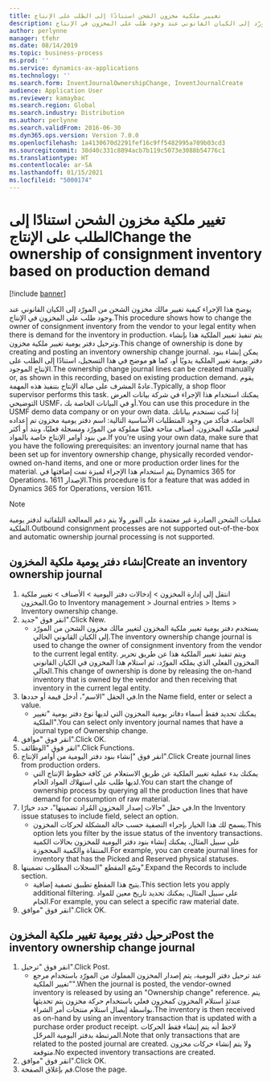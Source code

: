 ```yaml
---
title: تغيير ملكية مخزون الشحن استنادًا إلى الطلب على الإنتاج
description: يوضح هذا الإجراء كيفية تغيير مالك مخزون الشحن من المورّد إلى الكيان القانوني عند وجود طلب على المخزون في الإنتاج.
author: perlynne
manager: tfehr
ms.date: 08/14/2019
ms.topic: business-process
ms.prod: ''
ms.service: dynamics-ax-applications
ms.technology: ''
ms.search.form: InventJournalOwnershipChange, InventJournalCreate
audience: Application User
ms.reviewer: kamaybac
ms.search.region: Global
ms.search.industry: Distribution
ms.author: perlynne
ms.search.validFrom: 2016-06-30
ms.dyn365.ops.version: Version 7.0.0
ms.openlocfilehash: 1a4130670d2291fef16c9ff5482995a709b03cd3
ms.sourcegitcommit: 38d40c331c8894acb7b119c5073e3088b54776c1
ms.translationtype: HT
ms.contentlocale: ar-SA
ms.lasthandoff: 01/15/2021
ms.locfileid: "5000174"
---
```

# <a name="change-the-ownership-of-consignment-inventory-based-on-production-demand"></a><span data-ttu-id="640ba-103">تغيير ملكية مخزون الشحن استنادًا إلى الطلب على الإنتاج</span><span class="sxs-lookup"><span data-stu-id="640ba-103">Change the ownership of consignment inventory based on production demand</span></span>

[!include [banner](../../includes/banner.md)]

<span data-ttu-id="640ba-104">يوضح هذا الإجراء كيفية تغيير مالك مخزون الشحن من المورّد إلى الكيان القانوني عند وجود طلب على المخزون في الإنتاج.</span><span class="sxs-lookup"><span data-stu-id="640ba-104">This procedure shows how to change the owner of consignment inventory from the vendor to your legal entity when there is demand for the inventory in production.</span></span> <span data-ttu-id="640ba-105">يتم تنفيذ تغيير الملكية هذا بإنشاء وترحيل دفتر يومية تغيير ملكية مخزون.</span><span class="sxs-lookup"><span data-stu-id="640ba-105">This change of ownership is done by creating and posting an inventory ownership change journal.</span></span> <span data-ttu-id="640ba-106">يمكن إنشاء بنود دفتر يومية تغيير الملكية يدويًا أو، كما هو موضح في هذا التسجيل، استنادًا إلى الطلب على الإنتاج الموجود.</span><span class="sxs-lookup"><span data-stu-id="640ba-106">The ownership change journal lines can be created manually or, as shown in this recording, based on existing production demand.</span></span> <span data-ttu-id="640ba-107">يقوم عادةً المشرف على صالة الإنتاج‬ بتنفيذ هذه المهمة.</span><span class="sxs-lookup"><span data-stu-id="640ba-107">Typically, a shop floor supervisor performs this task.</span></span> <span data-ttu-id="640ba-108">يمكنك استخدام هذا الإجراء في شركة بيانات العرض التوضيحي USMF، أو في البيانات الخاصة بك.</span><span class="sxs-lookup"><span data-stu-id="640ba-108">You can use this procedure in the USMF demo data company or on your own data.</span></span> <span data-ttu-id="640ba-109">إذا كنت تستخدم بياناتك الخاصة، فتأكد من وجود المتطلبات الأساسية التالية: اسم دفتر يومية مخزون تم إعداده لتغيير ملكية المخزون، أصناف متاحة فعليًا مملوكة من المورّد ومسجلة فعليًا، وبند أو أكثر من بنود أوامر الإنتاج خاصة بالمواد.</span><span class="sxs-lookup"><span data-stu-id="640ba-109">If you're using your own data, make sure that you have the following prerequisites: an inventory journal name that has been set up for inventory ownership change, physically recorded vendor-owned on-hand items, and one or more production order lines for the material.</span></span> <span data-ttu-id="640ba-110">يتم استخدام هذا الإجراء لميزة تمت إضافتها في Dynamics 365 for Operations، الإصدار 1611.</span><span class="sxs-lookup"><span data-stu-id="640ba-110">This procedure is for a feature that was added in Dynamics 365 for Operations, version 1611.</span></span>

> [!NOTE]
> <span data-ttu-id="640ba-111">عمليات الشحن الصادرة غير معتمدة على الفور ولا يتم دعم المعالجة التلقائية لدفتر يومية الملكية.</span><span class="sxs-lookup"><span data-stu-id="640ba-111">Outbound consignment processes are not supported out-of-the-box and automatic ownership journal processing is not supported.</span></span>

## <a name="create-an-inventory-ownership-journal"></a><span data-ttu-id="640ba-112">إنشاء دفتر يومية ملكية المخزون</span><span class="sxs-lookup"><span data-stu-id="640ba-112">Create an inventory ownership journal</span></span>
1. <span data-ttu-id="640ba-113">انتقل إلى إدارة المخزون > إدخالات دفتر اليومية > الأصناف > تغيير ملكية المخزون.</span><span class="sxs-lookup"><span data-stu-id="640ba-113">Go to Inventory management > Journal entries > Items > Inventory ownership change.</span></span>
2. <span data-ttu-id="640ba-114">انقر فوق "جديد".</span><span class="sxs-lookup"><span data-stu-id="640ba-114">Click New.</span></span>
    * <span data-ttu-id="640ba-115">يستخدم دفتر يومية تغيير ملكية المخزون لتغيير مالك مخزون الشحن من المورّد إلى الكيان القانوني الحالي.</span><span class="sxs-lookup"><span data-stu-id="640ba-115">The inventory ownership change journal is used to change the owner of consignment inventory from the vendor to the current legal entity.</span></span> <span data-ttu-id="640ba-116">ويتم تنفيذ تغيير الملكية هذا عن طريق تحرير المخزون الفعلي الذي يملكه المورّد، ثم استلام هذا المخزون في الكيان القانوني الحالي.</span><span class="sxs-lookup"><span data-stu-id="640ba-116">This change of ownership is done by releasing the on-hand inventory that is owned by the vendor and then receiving that inventory in the current legal entity.</span></span>  
3. <span data-ttu-id="640ba-117">في الحقل "الاسم"، أدخل قيمة أو حددها.</span><span class="sxs-lookup"><span data-stu-id="640ba-117">In the Name field, enter or select a value.</span></span>
    * <span data-ttu-id="640ba-118">يمكنك تحديد فقط أسماء دفاتر يومية المخزون التي لديها نوع دفتر يومية "تغيير الملكية‬".</span><span class="sxs-lookup"><span data-stu-id="640ba-118">You can select only inventory journal names that have a journal type of Ownership change.</span></span>  
4. <span data-ttu-id="640ba-119">انقر فوق "موافق".</span><span class="sxs-lookup"><span data-stu-id="640ba-119">Click OK.</span></span>
5. <span data-ttu-id="640ba-120">انقر فوق "الوظائف".</span><span class="sxs-lookup"><span data-stu-id="640ba-120">Click Functions.</span></span>
6. <span data-ttu-id="640ba-121">انقر فوق "إنشاء بنود دفتر اليومية من أوامر الإنتاج".</span><span class="sxs-lookup"><span data-stu-id="640ba-121">Click Create journal lines from production orders.</span></span>
    * <span data-ttu-id="640ba-122">يمكنك بدء عملية تغيير الملكية عن طريق الاستعلام عن كافة خطوط الإنتاج التي لديها طلب على استهلاك المواد الخام.</span><span class="sxs-lookup"><span data-stu-id="640ba-122">You can start the change of ownership process by querying all the production lines that have demand for consumption of raw material.</span></span>  
7. <span data-ttu-id="640ba-123">في حقل "حالات إصدار المخزون المُراد تضمينها‬"، حدد خيارًا.</span><span class="sxs-lookup"><span data-stu-id="640ba-123">In the Inventory issue statuses to include field, select an option.</span></span>
    * <span data-ttu-id="640ba-124">يسمح لك هذا الخيار بإجراء التصفية حسب حالة المشكلة لحركات المخزون.</span><span class="sxs-lookup"><span data-stu-id="640ba-124">This option lets you filter by the issue status of the inventory transactions.</span></span> <span data-ttu-id="640ba-125">على سبيل المثال، يمكنك إنشاء بنود دفتر اليومية للمخزون بحالات الكمية المنتقاة والكمية المحجوزة.</span><span class="sxs-lookup"><span data-stu-id="640ba-125">For example, you can create journal lines for inventory that has the Picked and Reserved physical statuses.</span></span>  
8. <span data-ttu-id="640ba-126">وسّع المقطع "السجلات المطلوب تضمينها‬".</span><span class="sxs-lookup"><span data-stu-id="640ba-126">Expand the Records to include section.</span></span>
    * <span data-ttu-id="640ba-127">يتيح هذا المقطع تطبيق تصفية إضافية.</span><span class="sxs-lookup"><span data-stu-id="640ba-127">This section lets you apply additional filtering.</span></span> <span data-ttu-id="640ba-128">على سبيل المثال، يمكنك تحديد تاريخ معين للمواد الخام.</span><span class="sxs-lookup"><span data-stu-id="640ba-128">For example, you can select a specific raw material date.</span></span>  
9. <span data-ttu-id="640ba-129">انقر فوق "موافق".</span><span class="sxs-lookup"><span data-stu-id="640ba-129">Click OK.</span></span>

## <a name="post-the-inventory-ownership-change-journal"></a><span data-ttu-id="640ba-130">ترحيل دفتر يومية تغيير ملكية المخزون</span><span class="sxs-lookup"><span data-stu-id="640ba-130">Post the inventory ownership change journal</span></span>
1. <span data-ttu-id="640ba-131">انقر فوق "ترحيل".</span><span class="sxs-lookup"><span data-stu-id="640ba-131">Click Post.</span></span>
    * <span data-ttu-id="640ba-132">عند ترحيل دفتر اليومية، يتم إصدار المخزون المملوك من المورّد باستخدام مرجع "تغيير الملكية".</span><span class="sxs-lookup"><span data-stu-id="640ba-132">When the journal is posted, the vendor-owned inventory is released by using an "Ownership change" reference.</span></span> <span data-ttu-id="640ba-133">يتم عندئذٍ استلام المخزون كمخزون فعلي باستخدام حركة مخزون يتم تحديثها بواسطة إيصال استلام منتجات أمر الشراء.</span><span class="sxs-lookup"><span data-stu-id="640ba-133">The inventory is then received as on-hand by using an inventory transaction that is updated with a purchase order product receipt.</span></span> <span data-ttu-id="640ba-134">لاحظ أنه يتم إنشاء فقط الحركات المرتبطة بدفتر اليومية المرحّل.</span><span class="sxs-lookup"><span data-stu-id="640ba-134">Note that only transactions that are related to the posted journal are created.</span></span> <span data-ttu-id="640ba-135">ولا يتم إنشاء حركات مخزون متوقعة.</span><span class="sxs-lookup"><span data-stu-id="640ba-135">No expected inventory transactions are created.</span></span>  
2. <span data-ttu-id="640ba-136">انقر فوق "موافق".</span><span class="sxs-lookup"><span data-stu-id="640ba-136">Click OK.</span></span>
3. <span data-ttu-id="640ba-137">قم بإغلاق الصفحة.</span><span class="sxs-lookup"><span data-stu-id="640ba-137">Close the page.</span></span>

